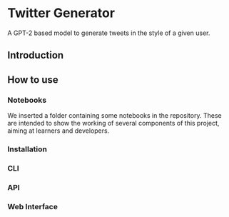 # Twitter Generator

A GPT-2 based model to generate tweets in the style of a given user.

## Introduction

## How to use

### Notebooks

We inserted a folder containing some notebooks in the repository. These are intended to show the working of several components of this project, aiming at learners and developers.

### Installation

### CLI

### API

### Web Interface
